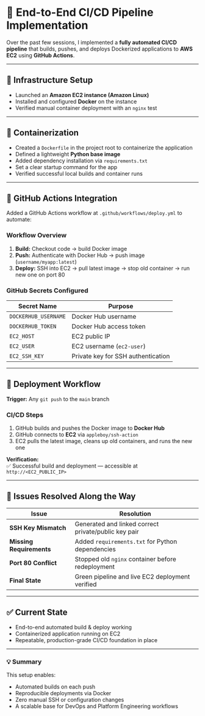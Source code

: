 # 🧾 End-to-End CI/CD Pipeline Implementation

Over the past few sessions, I implemented a **fully automated CI/CD pipeline** that builds, pushes, and deploys Dockerized applications to **AWS EC2** using **GitHub Actions**.

---

## 🔹 Infrastructure Setup
- Launched an **Amazon EC2 instance (Amazon Linux)**
- Installed and configured **Docker** on the instance
- Verified manual container deployment with an `nginx` test

---

## 🔹 Containerization
- Created a `Dockerfile` in the project root to containerize the application
- Defined a lightweight **Python base image**
- Added dependency installation via `requirements.txt`
- Set a clear startup command for the app
- Verified successful local builds and container runs

---

## 🔹 GitHub Actions Integration
Added a GitHub Actions workflow at `.github/workflows/deploy.yml` to automate:

### Workflow Overview
1. **Build:** Checkout code → build Docker image  
2. **Push:** Authenticate with Docker Hub → push image (`username/myapp:latest`)  
3. **Deploy:** SSH into EC2 → pull latest image → stop old container → run new one on port 80  

### GitHub Secrets Configured
| Secret Name | Purpose |
|--------------|----------|
| `DOCKERHUB_USERNAME` | Docker Hub username |
| `DOCKERHUB_TOKEN` | Docker Hub access token |
| `EC2_HOST` | EC2 public IP |
| `EC2_USER` | EC2 username (`ec2-user`) |
| `EC2_SSH_KEY` | Private key for SSH authentication |

---

## 🔹 Deployment Workflow
**Trigger:** Any `git push` to the `main` branch

### CI/CD Steps
1. GitHub builds and pushes the Docker image to **Docker Hub**
2. GitHub connects to **EC2** via `appleboy/ssh-action`
3. EC2 pulls the latest image, cleans up old containers, and runs the new one

**Verification:**  
✅ Successful build and deployment — accessible at  
`http://<EC2_PUBLIC_IP>`

---

## 🔹 Issues Resolved Along the Way
| Issue | Resolution |
|--------|-------------|
| **SSH Key Mismatch** | Generated and linked correct private/public key pair |
| **Missing Requirements** | Added `requirements.txt` for Python dependencies |
| **Port 80 Conflict** | Stopped old `nginx` container before redeployment |
| **Final State** | Green pipeline and live EC2 deployment verified |

---

## ✅ Current State
- End-to-end automated build & deploy working  
- Containerized application running on EC2  
- Repeatable, production-grade CI/CD foundation in place  

---

### 💡 Summary
This setup enables:
- Automated builds on each push  
- Reproducible deployments via Docker  
- Zero manual SSH or configuration changes  
- A scalable base for DevOps and Platform Engineering workflows
